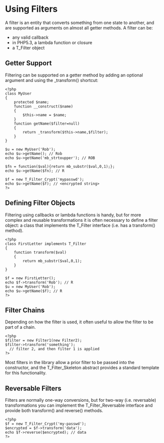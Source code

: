 Using Filters
=============

A filter is an entity that converts something from one state to another, and are supported as arguments on almost all getter methods. A filter can be:

* any valid callback
* in PHP5.3, a lambda function or closure
* a T_Filter object

Getter Support
--------------

Filtering can be supported on a getter method by adding an optional argument and using the _transform() shortcut:

    <?php
    class MyUser
    {
        protected $name;
        function __construct($name)
        {
            $this->name = $name;
        }
        function getName($filter=null)
        {
            return _transform($this->name,$filter);
        }
    }

    $u = new MyUser('Rob');
    echo $u->getName(); // Rob
    echo $u->getName('mb_strtoupper'); // ROB

    $fn = function($val){return mb_substr($val,0,1);};
    echo $u->getName($fn); // R

    $f = new T_Filter_Crypt('mypasswd');
    echo $u->getName($f); // <encrypted string>
    ?>

Defining Filter Objects
-----------------------

Filtering using callbacks or lambda functions is handy, but for more complex and reusable transformations it is often necessary to define a filter object: a class that implements the T_Filter interface (i.e. has a transform() method).

    <?php
    class FirstLetter implements T_Filter
    {
        function transform($val)
        {
            return mb_substr($val,0,1);
        }
    }

    $f = new FirstLetter();
    echo $f->transform('Rob'); // R
    $u = new MyUser('Rob');
    echo $u->getName($f); // R
    ?>

Filter Chains
-------------

Depending on how the filter is used, it often useful to allow the filter to be part of a chain.

    <?php
    $filter = new Filter1(new Filter2);
    $filter->transform('something');
      // filter 2, and then filter 1 is applied
    ?>

Most filters in the library allow a prior filter to be passed into the constructor, and the T_Filter_Skeleton abstract provides a standard template for this functionality.

Reversable Filters
------------------

Filters are normally one-way conversions, but for two-way (i.e. reversable) transformations you can implement the T_Filter_Reversable interface and provide both transform() and reverse() methods.

    <?php
    $f = new T_Filter_Crypt('my-passwd');
    $encrypted = $f->transform('data');
    echo $f->reverse($encrypted); // data
    ?>
